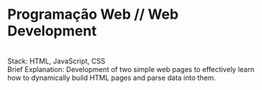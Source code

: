 # Programação Web // Web Development
<br>
Stack: HTML, JavaScript, CSS
<br>
Brief Explanation: Development of two simple web pages to effectively learn how to dynamically build HTML pages and parse data into them.
